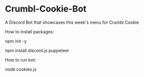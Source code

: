 # Crumbl-Cookie-Bot
A Discord Bot that showcases this week's menu for Crumbl Cookie

How to install packages:

npm init -y

npm install discord.js puppeteer

How to run bot:

node cookies.js
